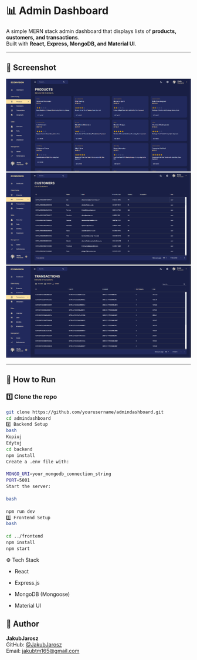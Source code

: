 # 📊 Admin Dashboard

A simple MERN stack admin dashboard that displays lists of **products, customers, and transactions**.  
Built with **React, Express, MongoDB, and Material UI**.

---

## 📸 Screenshot

![Products](client/screenshots/mainpage.PNG)
![Customers](client/screenshots/customers.PNG)
![Transactions](client/screenshots/transactions.PNG)

---

## 🚀 How to Run

### 1️⃣ Clone the repo
```bash
git clone https://github.com/yourusername/admindashboard.git
cd admindashboard
2️⃣ Backend Setup
bash
Kopiuj
Edytuj
cd backend
npm install
Create a .env file with:

MONGO_URI=your_mongodb_connection_string
PORT=5001
Start the server:

bash

npm run dev
3️⃣ Frontend Setup
bash

cd ../frontend
npm install
npm start
```

⚙️ Tech Stack
* React

* Express.js

* MongoDB (Mongoose)

* Material UI

## 👤 Author

**JakubJarosz**  
GitHub: [@JakubJarosz](https://github.com/JakubJarosz)  
Email: jakubtm165@gmail.com 
